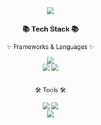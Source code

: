 <div align=center>
	<img src="https://capsule-render.vercel.app/api?type=waving&color=2AA5DC&height=200&section=header&text=Seungyong%20Github!&fontSize=90" />	
</div>
<div align=center>
	<h3>📚 Tech Stack 📚</h3>
	<p>✨ Frameworks & Languages ✨</p>
</div>
<div align="center">
	<img src="https://img.shields.io/badge/Java-E64415?style=flat&logo=Conda-Forge&logoColor=white" />
	<br>
	<img src="https://img.shields.io/badge/Spring-6DB33F?style=flat&logo=Spring&logoColor=white" />
	<img src="https://img.shields.io/badge/SpringBoot-13C100?style=flat&logo=Spring&logoColor=white" />

</div>
<br>
<div align=center>
	<p>🛠 Tools 🛠</p>
</div>
<div align=center>
	<img src="https://img.shields.io/badge/IntelliJ IDEA%20IDE-2C2255?style=flat&logo=EclipseIDE&logoColor=white" />
	<img src="https://img.shields.io/badge/Visual%20Studio%20Code-007ACC?style=flat&logo=VisualStudioCode&logoColor=white" />
	<br>
	<img src="https://img.shields.io/badge/GitHub-181717?style=flat&logo=GitHub&logoColor=white" />
</div>
<!---
gkfkktrh153/gkfkktrh153 is a ✨ special ✨ repository because its `README.md` (this file) appears on your GitHub profile.
You can click the Preview link to take a look at your changes.
--->
